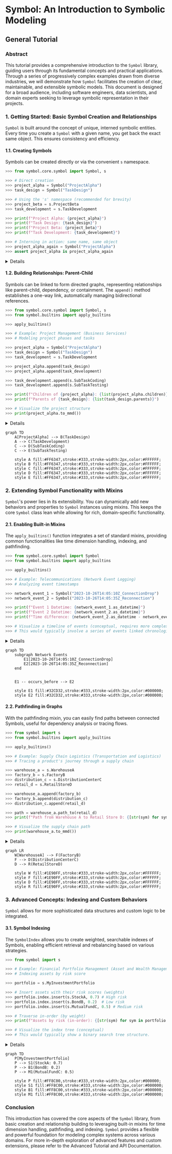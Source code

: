 # Symbol: An Introduction to Symbolic Modeling

## General Tutorial

### Abstract

This tutorial provides a comprehensive introduction to the `Symbol` library, guiding users through its fundamental concepts and practical applications. Through a series of progressively complex examples drawn from diverse industries, we will demonstrate how `Symbol` facilitates the creation of clear, maintainable, and extensible symbolic models. This document is designed for a broad audience, including software engineers, data scientists, and domain experts seeking to leverage symbolic representation in their projects.

### 1. Getting Started: Basic Symbol Creation and Relationships

`Symbol` is built around the concept of unique, interned symbolic entities. Every time you create a `Symbol` with a given name, you get back the exact same object. This ensures consistency and efficiency.

#### 1.1. Creating Symbols

Symbols can be created directly or via the convenient `s` namespace.

```python
>>> from symbol.core.symbol import Symbol, s

>>> # Direct creation
>>> project_alpha = Symbol("ProjectAlpha")
>>> task_design = Symbol("TaskDesign")

>>> # Using the 's' namespace (recommended for brevity)
>>> project_beta = s.ProjectBeta
>>> task_development = s.TaskDevelopment

>>> print(f"Project Alpha: {project_alpha}")
>>> print(f"Task Design: {task_design}")
>>> print(f"Project Beta: {project_beta}")
>>> print(f"Task Development: {task_development}")

>>> # Interning in action: same name, same object
>>> project_alpha_again = Symbol("ProjectAlpha")
>>> assert project_alpha is project_alpha_again
```
<details>

```text
Project Alpha: <Symbol: ProjectAlpha>
Task Design: <Symbol: TaskDesign>
Project Beta: <Symbol: ProjectBeta>
Task Development: <Symbol: TaskDevelopment>
```
</details>

#### 1.2. Building Relationships: Parent-Child

Symbols can be linked to form directed graphs, representing relationships like parent-child, dependency, or containment. The `append()` method establishes a one-way link, automatically managing bidirectional references.

```python
>>> from symbol.core.symbol import Symbol, s
>>> from symbol.builtins import apply_builtins

>>> apply_builtins()

>>> # Example: Project Management (Business Services)
>>> # Modeling project phases and tasks

>>> project_alpha = Symbol("ProjectAlpha")
>>> task_design = Symbol("TaskDesign")
>>> task_development = s.TaskDevelopment

>>> project_alpha.append(task_design)
>>> project_alpha.append(task_development)

>>> task_development.append(s.SubTaskCoding)
>>> task_development.append(s.SubTaskTesting)

>>> print(f"Children of {project_alpha}: {list(project_alpha.children)}")
>>> print(f"Parents of {task_design}: {list(task_design.parents)}")

>>> # Visualize the project structure
>>> print(project_alpha.to_mmd())
```
<details>

```text
Children of <Symbol: ProjectAlpha>: [<Symbol: TaskDesign>, <Symbol: TaskDevelopment>]
Parents of <Symbol: TaskDesign>: [<Symbol: ProjectAlpha>]
graph TD
    ProjectAlpha --> TaskDesign
    ProjectAlpha --> TaskDevelopment
    TaskDevelopment --> SubTaskCoding
    TaskDevelopment --> SubTaskTesting
```
</details>

```mermaid
graph TD
    A[ProjectAlpha] --> B(TaskDesign)
    A --> C(TaskDevelopment)
    C --> D(SubTaskCoding)
    C --> E(SubTaskTesting)

    style A fill:#FF6347,stroke:#333,stroke-width:2px,color:#FFFFFF;
    style B fill:#FF6347,stroke:#333,stroke-width:2px,color:#FFFFFF;
    style C fill:#FF6347,stroke:#333,stroke-width:2px,color:#FFFFFF;
    style D fill:#FF6347,stroke:#333,stroke-width:2px,color:#FFFFFF;
    style E fill:#FF6347,stroke:#333,stroke-width:2px,color:#FFFFFF;
```

### 2. Extending Symbol Functionality with Mixins

`Symbol`'s power lies in its extensibility. You can dynamically add new behaviors and properties to `Symbol` instances using mixins. This keeps the core `Symbol` class lean while allowing for rich, domain-specific functionality.

#### 2.1. Enabling Built-in Mixins

The `apply_builtins()` function integrates a set of standard mixins, providing common functionalities like time dimension handling, indexing, and pathfinding.

```python
>>> from symbol.core.symbol import Symbol
>>> from symbol.builtins import apply_builtins

>>> apply_builtins()

>>> # Example: Telecommunications (Network Event Logging)
>>> # Analyzing event timestamps

>>> network_event_1 = Symbol("2023-10-26T14:05:10Z_ConnectionDrop")
>>> network_event_2 = Symbol("2023-10-26T14:05:35Z_Reconnection")

>>> print(f"Event 1 Datetime: {network_event_1.as_datetime}")
>>> print(f"Event 2 Datetime: {network_event_2.as_datetime}")
>>> print(f"Time difference: {network_event_2.as_datetime - network_event_1.as_datetime}")

>>> # Visualize a timeline of events (conceptual, requires more complex Symbol relationships)
>>> # This would typically involve a series of events linked chronologically.
```
<details>

```text
Event 1 Datetime: 2023-10-26 14:05:10
Event 2 Datetime: 2023-10-26 14:05:35
Time difference: 0:00:25
```
</details>

```mermaid
graph TD
    subgraph Network Events
        E1[2023-10-26T14:05:10Z_ConnectionDrop]
        E2[2023-10-26T14:05:35Z_Reconnection]
    end


    E1 -- occurs_before --> E2

    style E1 fill:#32CD32,stroke:#333,stroke-width:2px,color:#000000;
    style E2 fill:#32CD32,stroke:#333,stroke-width:2px,color:#000000;
```
#### 2.2. Pathfinding in Graphs

With the pathfinding mixin, you can easily find paths between connected Symbols, useful for dependency analysis or tracing flows.

```python
>>> from symbol import s
>>> from symbol.builtins import apply_builtins

>>> apply_builtins()

>>> # Example: Supply Chain Logistics (Transportation and Logistics)
>>> # Tracing a product's journey through a supply chain

>>> warehouse_a = s.WarehouseA
>>> factory_b = s.FactoryB
>>> distribution_c = s.DistributionCenterC
>>> retail_d = s.RetailStoreD

>>> warehouse_a.append(factory_b)
>>> factory_b.append(distribution_c)
>>> distribution_c.append(retail_d)

>>> path = warehouse_a.path_to(retail_d)
>>> print(f"Path from Warehouse A to Retail Store D: {[str(sym) for sym in path]}")

>>> # Visualize the supply chain path
>>> print(warehouse_a.to_mmd())
```
<details>

```text
Path from Warehouse A to Retail Store D: ['<Symbol: WarehouseA>', '<Symbol: FactoryB>', '<Symbol: DistributionCenterC>', '<Symbol: RetailStoreD>']
graph TD
    WarehouseA --> FactoryB
    FactoryB --> DistributionCenterC
    DistributionCenterC --> RetailStoreD
```
</details>

```mermaid
graph LR
    W[WarehouseA] --> F(FactoryB)
    F --> D(DistributionCenterC)
    D --> R(RetailStoreD)

    style W fill:#1E90FF,stroke:#333,stroke-width:2px,color:#FFFFFF; 
    style F fill:#1E90FF,stroke:#333,stroke-width:2px,color:#FFFFFF; 
    style D fill:#1E90FF,stroke:#333,stroke-width:2px,color:#FFFFFF; 
    style R fill:#1E90FF,stroke:#333,stroke-width:2px,color:#FFFFFF; 
```

### 3. Advanced Concepts: Indexing and Custom Behaviors

`Symbol` allows for more sophisticated data structures and custom logic to be integrated.

#### 3.1. Symbol Indexing

The `SymbolIndex` allows you to create weighted, searchable indexes of Symbols, enabling efficient retrieval and rebalancing based on various strategies.

```python
>>> from symbol import s

>>> # Example: Financial Portfolio Management (Asset and Wealth Management)
>>> # Indexing assets by risk score

>>> portfolio = s.MyInvestmentPortfolio

>>> # Insert assets with their risk scores (weights)
>>> portfolio.index.insert(s.StockA, 0.7) # High risk
>>> portfolio.index.insert(s.BondB, 0.2)  # Low risk
>>> portfolio.index.insert(s.MutualFundC, 0.5) # Medium risk

>>> # Traverse in-order (by weight)
>>> print(f"Assets by risk (in-order): {[str(sym) for sym in portfolio.index.traverse()]}")

>>> # Visualize the index tree (conceptual)
>>> # This would typically show a binary search tree structure.
```
<details>

```text
Assets by risk (in-order): ['<Symbol: BondB>', '<Symbol: MutualFundC>', '<Symbol: StockA>']
```
</details>

```mermaid
graph TD
    P[MyInvestmentPortfolio]
    P --> S1(StockA: 0.7)
    P --> B1(BondB: 0.2)
    P --> M1(MutualFundC: 0.5)

    style P fill:#FF8C00,stroke:#333,stroke-width:2px,color:#000000;
    style S1 fill:#FF8C00,stroke:#333,stroke-width:2px,color:#000000;
    style B1 fill:#FF8C00,stroke:#333,stroke-width:2px,color:#000000;
    style M1 fill:#FF8C00,stroke:#333,stroke-width:2px,color:#000000;
```

### Conclusion

This introduction has covered the core aspects of the `Symbol` library, from basic creation and relationship building to leveraging built-in mixins for time dimension handling, pathfinding, and indexing. `Symbol` provides a flexible and powerful foundation for modeling complex systems across various domains. For more in-depth exploration of advanced features and custom extensions, please refer to the Advanced Tutorial and API Documentation.